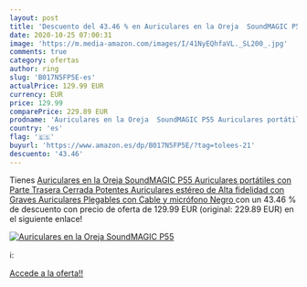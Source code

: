 ```yaml
---
layout: post
title: 'Descuento del 43.46 % en Auriculares en la Oreja  SoundMAGIC P55 '
date: 2020-10-25 07:00:31
image: 'https://m.media-amazon.com/images/I/41NyEQhfaVL._SL200_.jpg'
comments: true
category: ofertas
author: ring
slug: 'B017N5FP5E-es'
actualPrice: 129.99 EUR
currency: EUR
price: 129.99
comparePrice: 229.89 EUR
prodname: 'Auriculares en la Oreja  SoundMAGIC P55 Auriculares portátiles con Parte Trasera Cerrada Potentes Auriculares estéreo de Alta fidelidad con Graves Auriculares Plegables con Cable y micrófono  Negro '
country: 'es'
flag: '🇪🇸'
buyurl: 'https://www.amazon.es/dp/B017N5FP5E/?tag=tolees-21'
descuento: '43.46'
---
```


Tienes [Auriculares en la Oreja  SoundMAGIC P55 Auriculares portátiles con Parte Trasera Cerrada Potentes Auriculares estéreo de Alta fidelidad con Graves Auriculares Plegables con Cable y micrófono  Negro ](https://www.amazon.es/dp/B017N5FP5E/?tag=tolees-21) con un 43.46 % de descuento con precio de oferta de 129.99 EUR (original: 229.89 EUR) en el siguiente enlace!

[![Auriculares en la Oreja  SoundMAGIC P55 ](https://m.media-amazon.com/images/I/41NyEQhfaVL._SL200_.jpg)](https://www.amazon.es/dp/B017N5FP5E/?tag=tolees-21)

ℹ️:


[Accede a la oferta!!](https://www.amazon.es/dp/B017N5FP5E/?tag=tolees-21)
